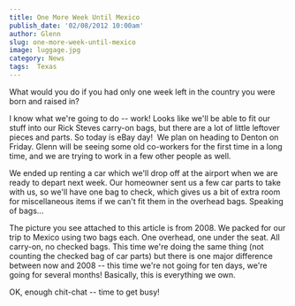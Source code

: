 ```yaml
---
title: One More Week Until Mexico
publish_date: '02/08/2012 10:00am'
author: Glenn
slug: one-more-week-until-mexico
image: luggage.jpg
category: News
tags:  Texas
---
```

What would you do if you had only one week left in the country you were born and raised in?

I know what we're going to do -- work! Looks like we'll be able to fit our stuff into our Rick Steves carry-on bags, but there are a lot of little leftover pieces and parts. So today is eBay day!  We plan on heading to Denton on Friday. Glenn will be seeing some old co-workers for the first time in a long time, and we are trying to work in a few other people as well.

We ended up renting a car which we'll drop off at the airport when we are ready to depart next week. Our homeowner sent us a few car parts to take with us, so we'll have one bag to check, which gives us a bit of extra room for miscellaneous items if we can't fit them in the overhead bags. Speaking of bags...

The picture you see attached to this article is from 2008. We packed for our trip to Mexico using two bags each. One overhead, one under the seat. All carry-on, no checked bags. This time we're doing the same thing (not counting the checked bag of car parts) but there is one major difference between now and 2008 -- this time we're not going for ten days, we're going for several months! Basically, this is everything we own.

OK, enough chit-chat -- time to get busy!